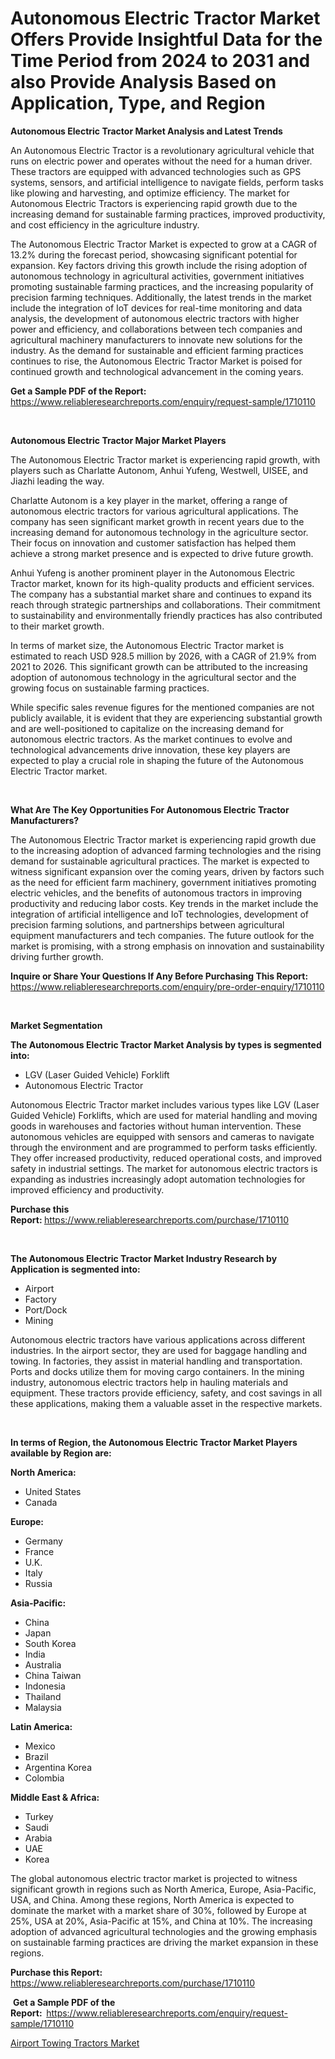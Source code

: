 <p><h1>Autonomous Electric Tractor Market Offers Provide Insightful Data for the Time Period from 2024 to 2031 and also Provide Analysis Based on Application, Type, and Region</h1></p><p><strong>Autonomous Electric Tractor Market Analysis and Latest Trends</strong></p>
<p><p>An Autonomous Electric Tractor is a revolutionary agricultural vehicle that runs on electric power and operates without the need for a human driver. These tractors are equipped with advanced technologies such as GPS systems, sensors, and artificial intelligence to navigate fields, perform tasks like plowing and harvesting, and optimize efficiency. The market for Autonomous Electric Tractors is experiencing rapid growth due to the increasing demand for sustainable farming practices, improved productivity, and cost efficiency in the agriculture industry.</p><p>The Autonomous Electric Tractor Market is expected to grow at a CAGR of 13.2% during the forecast period, showcasing significant potential for expansion. Key factors driving this growth include the rising adoption of autonomous technology in agricultural activities, government initiatives promoting sustainable farming practices, and the increasing popularity of precision farming techniques. Additionally, the latest trends in the market include the integration of IoT devices for real-time monitoring and data analysis, the development of autonomous electric tractors with higher power and efficiency, and collaborations between tech companies and agricultural machinery manufacturers to innovate new solutions for the industry. As the demand for sustainable and efficient farming practices continues to rise, the Autonomous Electric Tractor Market is poised for continued growth and technological advancement in the coming years.</p></p>
<p><strong>Get a Sample PDF of the Report:&nbsp;</strong> <a href="https://www.reliableresearchreports.com/enquiry/request-sample/1710110">https://www.reliableresearchreports.com/enquiry/request-sample/1710110</a></p>
<p>&nbsp;</p>
<p><strong>Autonomous Electric Tractor Major Market Players</strong></p>
<p><p>The Autonomous Electric Tractor market is experiencing rapid growth, with players such as Charlatte Autonom, Anhui Yufeng, Westwell, UISEE, and Jiazhi leading the way.</p><p>Charlatte Autonom is a key player in the market, offering a range of autonomous electric tractors for various agricultural applications. The company has seen significant market growth in recent years due to the increasing demand for autonomous technology in the agriculture sector. Their focus on innovation and customer satisfaction has helped them achieve a strong market presence and is expected to drive future growth.</p><p>Anhui Yufeng is another prominent player in the Autonomous Electric Tractor market, known for its high-quality products and efficient services. The company has a substantial market share and continues to expand its reach through strategic partnerships and collaborations. Their commitment to sustainability and environmentally friendly practices has also contributed to their market growth.</p><p>In terms of market size, the Autonomous Electric Tractor market is estimated to reach USD 928.5 million by 2026, with a CAGR of 21.9% from 2021 to 2026. This significant growth can be attributed to the increasing adoption of autonomous technology in the agricultural sector and the growing focus on sustainable farming practices.</p><p>While specific sales revenue figures for the mentioned companies are not publicly available, it is evident that they are experiencing substantial growth and are well-positioned to capitalize on the increasing demand for autonomous electric tractors. As the market continues to evolve and technological advancements drive innovation, these key players are expected to play a crucial role in shaping the future of the Autonomous Electric Tractor market.</p></p>
<p>&nbsp;</p>
<p><strong>What Are The Key Opportunities For Autonomous Electric Tractor Manufacturers?</strong></p>
<p><p>The Autonomous Electric Tractor market is experiencing rapid growth due to the increasing adoption of advanced farming technologies and the rising demand for sustainable agricultural practices. The market is expected to witness significant expansion over the coming years, driven by factors such as the need for efficient farm machinery, government initiatives promoting electric vehicles, and the benefits of autonomous tractors in improving productivity and reducing labor costs. Key trends in the market include the integration of artificial intelligence and IoT technologies, development of precision farming solutions, and partnerships between agricultural equipment manufacturers and tech companies. The future outlook for the market is promising, with a strong emphasis on innovation and sustainability driving further growth.</p></p>
<p><strong>Inquire or Share Your Questions If Any Before Purchasing This Report:</strong> <a href="https://www.reliableresearchreports.com/enquiry/pre-order-enquiry/1710110">https://www.reliableresearchreports.com/enquiry/pre-order-enquiry/1710110</a></p>
<p>&nbsp;</p>
<p><strong>Market Segmentation</strong></p>
<p><strong>The Autonomous Electric Tractor Market Analysis by types is segmented into:</strong></p>
<p><ul><li>LGV (Laser Guided Vehicle) Forklift</li><li>Autonomous Electric Tractor</li></ul></p>
<p><p>Autonomous Electric Tractor market includes various types like LGV (Laser Guided Vehicle) Forklifts, which are used for material handling and moving goods in warehouses and factories without human intervention. These autonomous vehicles are equipped with sensors and cameras to navigate through the environment and are programmed to perform tasks efficiently. They offer increased productivity, reduced operational costs, and improved safety in industrial settings. The market for autonomous electric tractors is expanding as industries increasingly adopt automation technologies for improved efficiency and productivity.</p></p>
<p><strong>Purchase this Report:&nbsp;</strong><a href="https://www.reliableresearchreports.com/purchase/1710110">https://www.reliableresearchreports.com/purchase/1710110</a></p>
<p>&nbsp;</p>
<p><strong>The Autonomous Electric Tractor Market Industry Research by Application is segmented into:</strong></p>
<p><ul><li>Airport</li><li>Factory</li><li>Port/Dock</li><li>Mining</li></ul></p>
<p><p>Autonomous electric tractors have various applications across different industries. In the airport sector, they are used for baggage handling and towing. In factories, they assist in material handling and transportation. Ports and docks utilize them for moving cargo containers. In the mining industry, autonomous electric tractors help in hauling materials and equipment. These tractors provide efficiency, safety, and cost savings in all these applications, making them a valuable asset in the respective markets.</p></p>
<p>&nbsp;</p>
<p><strong>In terms of Region, the Autonomous Electric Tractor Market Players available by Region are:</strong></p>
<p>
    <p> <strong> North America: </strong>
        <ul>
            <li>United States</li>
            <li>Canada</li>
        </ul>
        </p> 
    <p> <strong> Europe: </strong>
        <ul>
            <li>Germany</li>
            <li>France</li>
            <li>U.K.</li>
            <li>Italy</li>
            <li>Russia</li>
        </ul>
        </p> 
    <p> <strong> Asia-Pacific: </strong>
        <ul>
            <li>China</li>
            <li>Japan</li>
            <li>South Korea</li>
            <li>India</li>
            <li>Australia</li>
            <li>China Taiwan</li>
            <li>Indonesia</li>
            <li>Thailand</li>
            <li>Malaysia</li>
        </ul>
        </p> 
    <p> <strong> Latin America: </strong>
        <ul>
            <li>Mexico</li>
            <li>Brazil</li>
            <li>Argentina Korea</li>
            <li>Colombia</li>
        </ul>
        </p> 
    <p> <strong> Middle East & Africa: </strong>
        <ul>
            <li>Turkey</li>
            <li>Saudi</li>
            <li>Arabia</li>
            <li>UAE</li>
            <li>Korea</li>
        </ul>
    </p>
    </p>
<p><p>The global autonomous electric tractor market is projected to witness significant growth in regions such as North America, Europe, Asia-Pacific, USA, and China. Among these regions, North America is expected to dominate the market with a market share of 30%, followed by Europe at 25%, USA at 20%, Asia-Pacific at 15%, and China at 10%. The increasing adoption of advanced agricultural technologies and the growing emphasis on sustainable farming practices are driving the market expansion in these regions.</p></p>
<p><strong>Purchase this Report: </strong><a href="https://www.reliableresearchreports.com/purchase/1710110">https://www.reliableresearchreports.com/purchase/1710110</a></p>
<p>&nbsp;<strong>Get a Sample PDF of the Report:&nbsp;&nbsp;</strong><a href="https://www.reliableresearchreports.com/enquiry/request-sample/1710110">https://www.reliableresearchreports.com/enquiry/request-sample/1710110</a></p>
<p><strong></strong></p>
<p><p><a href="https://github.com/biheemgalvinlouises6hokrh3h/Market-Research-Report-List-1/blob/main/airport-towing-tractors-market.md">Airport Towing Tractors Market</a></p></p>